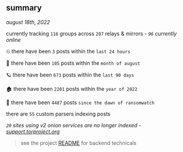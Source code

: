 
## summary
_august 18th, 2022_

currently tracking `116` groups across `207` relays & mirrors - _`96` currently online_

⏲ there have been `3` posts within the `last 24 hours`

🦈 there have been `105` posts within the `month of august`

🪐 there have been `673` posts within the `last 90 days`

🏚 there have been `2201` posts within the `year of 2022`

🦕 there have been `4487` posts `since the dawn of ransomwatch`

there are `55` custom parsers indexing posts

_`20` sites using v2 onion services are no longer indexed - [support.torproject.org](https://support.torproject.org/onionservices/v2-deprecation/)_

> see the project [README](https://github.com/joshhighet/ransomwatch#ransomwatch--) for backend technicals
